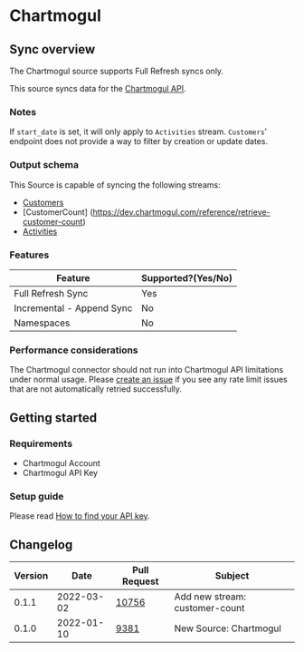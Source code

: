# Chartmogul

## Sync overview

The Chartmogul source supports Full Refresh syncs only.

This source syncs data for the [Chartmogul API](https://dev.chartmogul.com/reference/).

### Notes

If `start_date` is set, it will only apply to `Activities` stream. `Customers`' endpoint does not provide a way to filter by creation or update dates.

### Output schema

This Source is capable of syncing the following streams:

* [Customers](https://dev.chartmogul.com/reference/list-customers)
* \[CustomerCount] (https://dev.chartmogul.com/reference/retrieve-customer-count)
* [Activities](https://dev.chartmogul.com/reference/list-activities)

### Features

| Feature                   | Supported?(Yes/No) |
| ------------------------- | ------------------ |
| Full Refresh Sync         | Yes                |
| Incremental - Append Sync | No                 |
| Namespaces                | No                 |

### Performance considerations

The Chartmogul connector should not run into Chartmogul API limitations under normal usage. Please [create an issue](https://github.com/airbytehq/airbyte/issues) if you see any rate limit issues that are not automatically retried successfully.

## Getting started

### Requirements

* Chartmogul Account
* Chartmogul API Key

### Setup guide

Please read [How to find your API key](https://dev.chartmogul.com/docs/authentication).

## Changelog

| Version | Date       | Pull Request                                             | Subject                        |
| ------- | ---------- | -------------------------------------------------------- | ------------------------------ |
| 0.1.1   | 2022-03-02 | [10756](https://github.com/airbytehq/airbyte/pull/10756) | Add new stream: customer-count |
| 0.1.0   | 2022-01-10 | [9381](https://github.com/airbytehq/airbyte/pull/9381)   | New Source: Chartmogul         |
